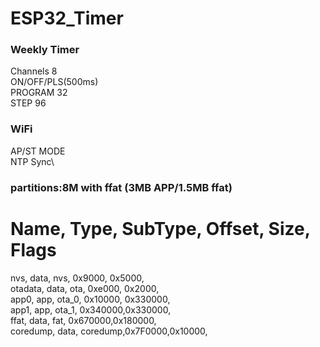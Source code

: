 # ESP32_Timer
### Weekly Timer
Channels 8\
ON/OFF/PLS(500ms)\
PROGRAM 32\
STEP 96
### WiFi
AP/ST MODE\
NTP Sync\
### partitions:8M with ffat (3MB APP/1.5MB ffat)
 # Name,   Type, SubType, Offset,  Size, Flags
nvs,      data, nvs,     0x9000,  0x5000,\
otadata,  data, ota,     0xe000,  0x2000,\
app0,     app,  ota_0,   0x10000, 0x330000,\
app1,     app,  ota_1,   0x340000,0x330000,\
ffat,     data, fat,     0x670000,0x180000,\
coredump, data, coredump,0x7F0000,0x10000,

